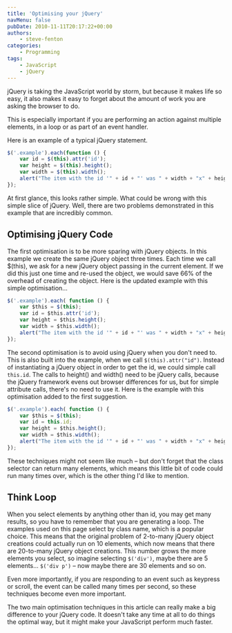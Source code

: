 ```yaml
---
title: 'Optimising your jQuery'
navMenu: false
pubDate: 2010-11-11T20:17:22+00:00
authors:
    - steve-fenton
categories:
    - Programming
tags:
    - JavaScript
    - jQuery
---
```


jQuery is taking the JavaScript world by storm, but because it makes life so easy, it also makes it easy to forget about the amount of work you are asking the browser to do.

This is especially important if you are performing an action against multiple elements, in a loop or as part of an event handler.

Here is an example of a typical jQuery statement.

```javascript
$('.example').each(function () {
    var id = $(this).attr('id');
    var height = $(this).height();
    var width = $(this).width();
    alert("The item with the id '" + id + "' was " + width + "x" + height + ".");
});
```

At first glance, this looks rather simple. What could be wrong with this simple slice of jQuery. Well, there are two problems demonstrated in this example that are incredibly common.

## Optimising jQuery Code

The first optimisation is to be more sparing with jQuery objects. In this example we create the same jQuery object three times. Each time we call $(this), we ask for a new jQuery object passing in the current element. If we did this just one time and re-used the object, we would save 66% of the overhead of creating the object. Here is the updated example with this simple optimisation…

```javascript
$('.example').each( function () {
    var $this = $(this);
    var id = $this.attr('id');
    var height = $this.height();
    var width = $this.width();
    alert("The item with the id '" + id + "' was " + width + "x" + height + ".");
});
```

The second optimisation is to avoid using jQuery when you don't need to. This is also built into the example, when we call `$(this).attr("id")`. Instead of instantiating a jQuery object in order to get the id, we could simple call `this.id`. The calls to height() and width() need to be jQuery calls, because the jQuery framework evens out browser differences for us, but for simple attribute calls, there's no need to use it. Here is the example with this optimisation added to the first suggestion.

```javascript
$('.example').each( function () {
    var $this = $(this);
    var id = this.id;
    var height = $this.height();
    var width = $this.width();
    alert("The item with the id '" + id + "' was " + width + "x" + height + ".");
});
```

These techniques might not seem like much – but don't forget that the class selector can return many elements, which means this little bit of code could run many times over, which is the other thing I'd like to mention.

## Think Loop

When you select elements by anything other than id, you may get many results, so you have to remember that you are generating a loop. The examples used on this page select by class name, which is a popular choice. This means that the original problem of 2-to-many jQuery object creations could actually run on 10 elements, which now means that there are 20-to-many jQuery object creations. This number grows the more elements you select, so imagine selecting `$('div')`, maybe there are 5 elements… `$('div p')` – now maybe there are 30 elements and so on.

Even more importantly, if you are responding to an event such as keypress or scroll, the event can be called many times per second, so these techniques become even more important.

The two main optimisation techniques in this article can really make a big difference to your jQuery code. It doesn't take any time at all to do things the optimal way, but it might make your JavaScript perform much faster.